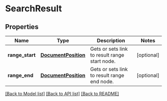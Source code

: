 # SearchResult

## Properties
Name | Type | Description | Notes
------------ | ------------- | ------------- | -------------
**range_start** | [**DocumentPosition**](DocumentPosition.md) | Gets or sets link to result range start node. | [optional] 
**range_end** | [**DocumentPosition**](DocumentPosition.md) | Gets or sets link to result range end node. | [optional] 

[[Back to Model list]](../README.md#documentation-for-models) [[Back to API list]](../README.md#documentation-for-api-endpoints) [[Back to README]](../README.md)


